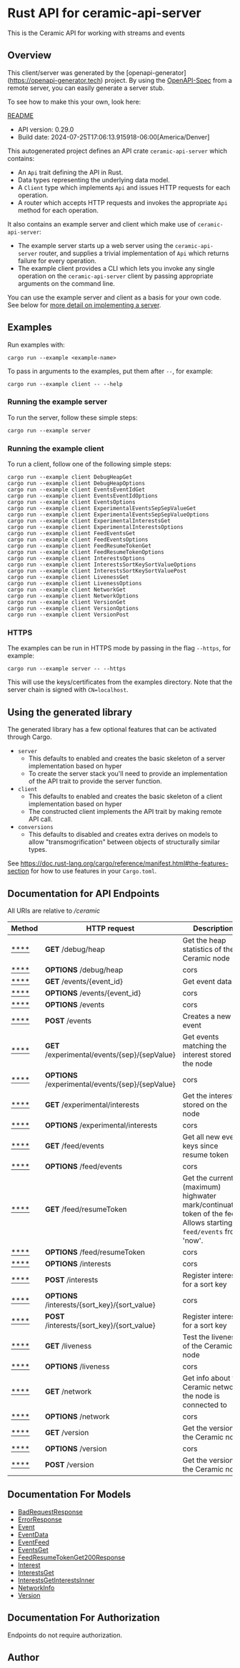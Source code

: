 # Rust API for ceramic-api-server

This is the Ceramic API for working with streams and events


## Overview

This client/server was generated by the [openapi-generator]
(https://openapi-generator.tech) project.  By using the
[OpenAPI-Spec](https://github.com/OAI/OpenAPI-Specification) from a remote
server, you can easily generate a server stub.

To see how to make this your own, look here:

[README]((https://openapi-generator.tech))

- API version: 0.29.0
- Build date: 2024-07-25T17:06:13.915918-06:00[America/Denver]



This autogenerated project defines an API crate `ceramic-api-server` which contains:
* An `Api` trait defining the API in Rust.
* Data types representing the underlying data model.
* A `Client` type which implements `Api` and issues HTTP requests for each operation.
* A router which accepts HTTP requests and invokes the appropriate `Api` method for each operation.

It also contains an example server and client which make use of `ceramic-api-server`:

* The example server starts up a web server using the `ceramic-api-server`
    router, and supplies a trivial implementation of `Api` which returns failure
    for every operation.
* The example client provides a CLI which lets you invoke
    any single operation on the `ceramic-api-server` client by passing appropriate
    arguments on the command line.

You can use the example server and client as a basis for your own code.
See below for [more detail on implementing a server](#writing-a-server).

## Examples

Run examples with:

```
cargo run --example <example-name>
```

To pass in arguments to the examples, put them after `--`, for example:

```
cargo run --example client -- --help
```

### Running the example server
To run the server, follow these simple steps:

```
cargo run --example server
```

### Running the example client
To run a client, follow one of the following simple steps:

```
cargo run --example client DebugHeapGet
cargo run --example client DebugHeapOptions
cargo run --example client EventsEventIdGet
cargo run --example client EventsEventIdOptions
cargo run --example client EventsOptions
cargo run --example client ExperimentalEventsSepSepValueGet
cargo run --example client ExperimentalEventsSepSepValueOptions
cargo run --example client ExperimentalInterestsGet
cargo run --example client ExperimentalInterestsOptions
cargo run --example client FeedEventsGet
cargo run --example client FeedEventsOptions
cargo run --example client FeedResumeTokenGet
cargo run --example client FeedResumeTokenOptions
cargo run --example client InterestsOptions
cargo run --example client InterestsSortKeySortValueOptions
cargo run --example client InterestsSortKeySortValuePost
cargo run --example client LivenessGet
cargo run --example client LivenessOptions
cargo run --example client NetworkGet
cargo run --example client NetworkOptions
cargo run --example client VersionGet
cargo run --example client VersionOptions
cargo run --example client VersionPost
```

### HTTPS
The examples can be run in HTTPS mode by passing in the flag `--https`, for example:

```
cargo run --example server -- --https
```

This will use the keys/certificates from the examples directory. Note that the
server chain is signed with `CN=localhost`.

## Using the generated library

The generated library has a few optional features that can be activated through Cargo.

* `server`
    * This defaults to enabled and creates the basic skeleton of a server implementation based on hyper
    * To create the server stack you'll need to provide an implementation of the API trait to provide the server function.
* `client`
    * This defaults to enabled and creates the basic skeleton of a client implementation based on hyper
    * The constructed client implements the API trait by making remote API call.
* `conversions`
    * This defaults to disabled and creates extra derives on models to allow "transmogrification" between objects of structurally similar types.

See https://doc.rust-lang.org/cargo/reference/manifest.html#the-features-section for how to use features in your `Cargo.toml`.

## Documentation for API Endpoints

All URIs are relative to */ceramic*

Method | HTTP request | Description
------------- | ------------- | -------------
[****](docs/default_api.md#) | **GET** /debug/heap | Get the heap statistics of the Ceramic node
[****](docs/default_api.md#) | **OPTIONS** /debug/heap | cors
[****](docs/default_api.md#) | **GET** /events/{event_id} | Get event data
[****](docs/default_api.md#) | **OPTIONS** /events/{event_id} | cors
[****](docs/default_api.md#) | **OPTIONS** /events | cors
[****](docs/default_api.md#) | **POST** /events | Creates a new event
[****](docs/default_api.md#) | **GET** /experimental/events/{sep}/{sepValue} | Get events matching the interest stored on the node
[****](docs/default_api.md#) | **OPTIONS** /experimental/events/{sep}/{sepValue} | cors
[****](docs/default_api.md#) | **GET** /experimental/interests | Get the interests stored on the node
[****](docs/default_api.md#) | **OPTIONS** /experimental/interests | cors
[****](docs/default_api.md#) | **GET** /feed/events | Get all new event keys since resume token
[****](docs/default_api.md#) | **OPTIONS** /feed/events | cors
[****](docs/default_api.md#) | **GET** /feed/resumeToken | Get the current (maximum) highwater mark/continuation token of the feed. Allows starting `feed/events` from 'now'.
[****](docs/default_api.md#) | **OPTIONS** /feed/resumeToken | cors
[****](docs/default_api.md#) | **OPTIONS** /interests | cors
[****](docs/default_api.md#) | **POST** /interests | Register interest for a sort key
[****](docs/default_api.md#) | **OPTIONS** /interests/{sort_key}/{sort_value} | cors
[****](docs/default_api.md#) | **POST** /interests/{sort_key}/{sort_value} | Register interest for a sort key
[****](docs/default_api.md#) | **GET** /liveness | Test the liveness of the Ceramic node
[****](docs/default_api.md#) | **OPTIONS** /liveness | cors
[****](docs/default_api.md#) | **GET** /network | Get info about the Ceramic network the node is connected to
[****](docs/default_api.md#) | **OPTIONS** /network | cors
[****](docs/default_api.md#) | **GET** /version | Get the version of the Ceramic node
[****](docs/default_api.md#) | **OPTIONS** /version | cors
[****](docs/default_api.md#) | **POST** /version | Get the version of the Ceramic node


## Documentation For Models

 - [BadRequestResponse](docs/BadRequestResponse.md)
 - [ErrorResponse](docs/ErrorResponse.md)
 - [Event](docs/Event.md)
 - [EventData](docs/EventData.md)
 - [EventFeed](docs/EventFeed.md)
 - [EventsGet](docs/EventsGet.md)
 - [FeedResumeTokenGet200Response](docs/FeedResumeTokenGet200Response.md)
 - [Interest](docs/Interest.md)
 - [InterestsGet](docs/InterestsGet.md)
 - [InterestsGetInterestsInner](docs/InterestsGetInterestsInner.md)
 - [NetworkInfo](docs/NetworkInfo.md)
 - [Version](docs/Version.md)


## Documentation For Authorization
Endpoints do not require authorization.


## Author



